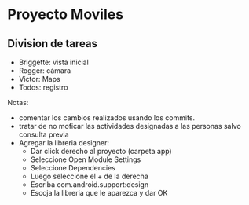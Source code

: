 # Proyecto Moviles
## Division de tareas
 + Briggette: vista inicial
 + Rogger: cámara
 + Victor: Maps
 + Todos: registro 
 
 Notas:
 + comentar los cambios realizados usando los commits.
 + tratar de no moficar las actividades designadas a las personas salvo consulta previa
 + Agregar la libreria designer:
   * Dar click derecho al proyecto (carpeta app)
   * Seleccione Open Module Settings
   * Seleccione Dependencies
   * Luego seleccione el + de la derecha
   * Escriba com.android.support:design
   * Escoja la libreria que le aparezca y dar OK
